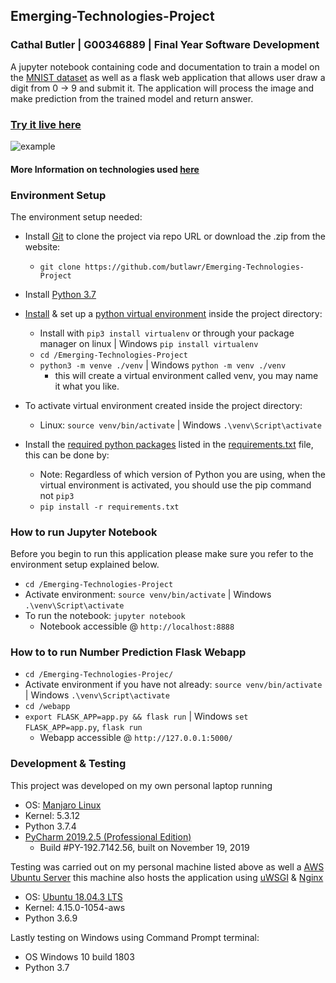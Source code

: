 ## Emerging-Technologies-Project
### Cathal Butler | G00346889 | Final Year Software Development
A jupyter notebook containing code and documentation to train a model on the [MNIST dataset](http://yann.lecun.com/exdb/mnist/) as well as a flask web 
application that allows user draw a digit from 0 -> 9 and submit it. The application will process the image and make 
prediction from the trained model and return answer.


### [Try it live here](http://34.240.7.87/)

![example](https://github.com/butlawr/Emerging-Technologies-Project/blob/master/assets/example.gif)

#### More Information on technologies used [here](https://github.com/butlawr/Emerging-Technologies-Project/wiki)

### Environment Setup
The environment setup needed:
 
 * Install [Git](https://git-scm.com/downloads) to clone the project via repo URL or download the .zip from the website:
    * `git clone https://github.com/butlawr/Emerging-Technologies-Project`
 * Install [Python 3.7](https://www.python.org/downloads/)
 * [Install](https://virtualenv.pypa.io/en/latest/installation/) & set up a [python virtual environment](https://docs.python.org/3/tutorial/venv.html#creating-virtual-environments) 
 inside the project directory:
    * Install with `pip3 install virtualenv` or through your package manager on linux | Windows `pip install virtualenv`
    * `cd /Emerging-Technologies-Project`
    * `python3 -m venve ./venv` | Windows `python -m venv ./venv`
        * this will create a virtual environment called venv, you may name it what you like.
 * To activate virtual environment created inside the project directory:
    * Linux: `source venv/bin/activate` | Windows `.\venv\Script\activate`
    
 * Install the [required python packages](https://docs.python.org/3/tutorial/venv.html#managing-packages-with-pip) listed in the [requirements.txt](https://github.com/butlawr/Emerging-Technologies-Project/blob/master/requirements.txt) file, this can be done by:
    * Note: Regardless of which version of Python you are using, when the virtual environment is activated, you should 
    use the pip command not `pip3`
    * `pip install -r requirements.txt`
   
### How to run Jupyter Notebook
Before you begin to run this application please make sure you refer to the environment setup explained below. 

* `cd /Emerging-Technologies-Project`
* Activate environment: `source venv/bin/activate` | Windows `.\venv\Script\activate`
* To run the notebook: `jupyter notebook`
    - Notebook accessible @ `http://localhost:8888`

### How to to run Number Prediction Flask Webapp

* `cd /Emerging-Technologies-Projec/`
* Activate environment if you have not already: `source venv/bin/activate` | Windows `.\venv\Script\activate`
* `cd /webapp`
* `export FLASK_APP=app.py && flask run` | Windows `set FLASK_APP=app.py`, `flask run`
    - Webapp accessible @ `http://127.0.0.1:5000/`

### Development & Testing
This project was developed on my own personal laptop running
* OS: [Manjaro Linux](https://manjaro.org/download/official/kde/)
* Kernel: 5.3.12
* Python 3.7.4
* [PyCharm 2019.2.5 (Professional Edition)](https://www.jetbrains.com/pycharm/)
  - Build #PY-192.7142.56, built on November 19, 2019

Testing was carried out on my personal machine listed above as well a [AWS Ubuntu Server](https://aws.amazon.com/) this
machine also hosts the application using [uWSGI](https://uwsgi-docs.readthedocs.io/en/latest/) & [Nginx](https://www.nginx.com/)
* OS: [Ubuntu 18.04.3 LTS](https://ubuntu.com/download/desktop)
* Kernel: 4.15.0-1054-aws
* Python 3.6.9

Lastly testing on Windows using Command Prompt terminal:
* OS Windows 10 build 1803
* Python 3.7


